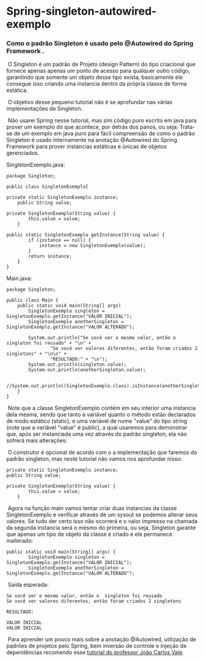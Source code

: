 # Spring-singleton-autowired-exemplo
### Como  o padrão Singleton é usado pelo @Autowired  do Spring Framework .


​	O Singleton é um padrão de Projeto (design Pattern) do tipo criacional que fornece apenas apenas um ponto de acesso para qualquer outro código, garantindo que somente um objeto desse tipo exista, basicamente ele consegue  isso criando uma instancia dentro da própria classe de forma estática.

​	O objetivo desse pequeno tutorial não é se aprofundar nas várias implementações de Singleton.

​	Não usarei  Spring nesse tutorial, mas sim código puro escrito em java para prover um exemplo do que acontece, por detrás dos  panos, ou seja: Trata-se de um exemplo em java puro para fácil compreensão de como o padrão Singleton é usado internamente na anotação @Autowired do Spring Framework para prover instancias estáticas e únicas de objetos gerenciados.

SingletonExemplo.java:

```
package Singleton;
    
public class SingletonExemplo{

private static SingletonExemplo instance;
    public String value;
    
private SingletonExemplo(String value) {
        this.value = value;
    }
    
public static SingletonExemplo getInstance(String value) {
        if (instance == null) {
            instance = new SingletonExemplo(value);
        }
        return instance;
    }
} 
```


Main.java:
```
package Singleton;

public class Main {
    public static void main(String[] args)   	
        SingletonExemplo singleton = SingletonExemplo.getInstance("VALOR INICIAL");
        SingletonExemplo anotherSingleton = SingletonExemplo.getInstance("VALOR ALTERADO");
        
        System.out.println("Se você ver o mesmo valor, então o  singleton foi reusado" + "\n" +
                "Se você ver valores diferentes, então foram criados 2 singletons" + "\n\n" +
                "RESULTADO:" + "\n");
        System.out.println(singleton.value);
        System.out.println(anotherSingleton.value);

       //System.out.println((SingletonExemplo.class).isInstance(anotherSingleton));
    }
}
```

​	Note que a classe SingletonExemplo contém em seu interior uma instancia dela mesma, sendo que tanto a variável quanto o método estão declarados de modo estático (static), e uma variável de nome "value" do tipo string (note que a variável "value" é public), a qual usaremos  para demonstrar que,  após ser instanciada uma vez através do padrão singleton, ela não sofrerá mais alterações:

​	O construtor é opcional de acordo com o a implementação que faremos do padrão singleton, mas neste tutorial não vamos nos aprofundar nisso:

```
private static SingletonExemplo instance;
public String value;

private SingletonExemplo(String value) {
        this.value = value;
    }
```
​	Agora na função main vamos tentar criar duas instancias da classe SingletonExemplo e verificar através de um sysout se podemos alterar seus valores. Se tudo der certo isso não ocorrerá e o valor impresso na chamada da segunda instancia será o mesmo do primeira, ou seja, Singleton garante que apenas um tipo de objeto da classe é criado e ele permanece inalterado:
```
public static void main(String[] args) {
        SingletonExemplo singleton = SingletonExemplo.getInstance("VALOR INICIAL");
        SingletonExemplo anotherSingleton = SingletonExemplo.getInstance("VALOR ALTERADO"); 
```
​	Saída esperada: 
```
Se você ver o mesmo valor, então o  singleton foi reusado
Se você ver valores diferentes, então foram criados 2 singletons

RESULTADO:

VALOR INICIAL
VALOR INICIAL
```
​	Para aprender um pouco mais sobre  a anotação @Autowired, utilização de padrões de projetos  pelo Spring, bem inversão de controle e injeção de dependências recomendo esse [tutorial do professor João Carlos Vale](https://www.youtube.com/watch?v=KIoMhHiap88&l). 
